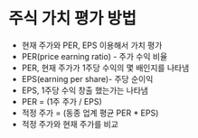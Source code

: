 # 주식 가치 평가 방법
- 현재 주가와 PER, EPS 이용해서 가치 평가
- PER(price earning ratio) - 주가 수익 비율
- PER, 현재 주가가 1주당 수익의 몇 배인지를 나타냄
- EPS(earning per share)- 주당 순이익
- EPS, 1주당 수익 창출 했는가는 나타냄
- PER = (1주 주가 / EPS)
- 적정 주가 = (동종 업계 평균 PER * EPS)
- 적정 주가와 현재 주가를 비교

